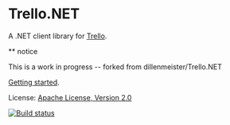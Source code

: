 # Trello.NET
A .NET client library for [Trello](https://trello.com).

** notice

This is a work in progress -- forked from dillenmeister/Trello.NET

[Getting started](https://github.com/dillenmeister/Trello.NET/wiki).
	
License: [Apache License, Version 2.0](http://www.apache.org/licenses/LICENSE-2.0.html)	

[![Build status](https://ci.appveyor.com/api/projects/status/2m3jq0cewcmcg6ld)](https://ci.appveyor.com/project/dillenmeister/trello-net)
